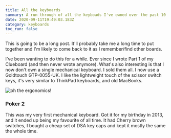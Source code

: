 ```yaml
---
title: All the keyboards
summary: A run through of all the keyboads I've owned over the past 10 years.
date: 2020-09-11T19:49:03.183Z
category: keyboards
toc_run: false
---
```

This is going to be a long post. It'll probably take me a long time to put together and I'm likely to come back to it as I remember/find other boards.

I've been wanting to do this for a while. Ever since I wrote Part 1 of my Clueboard (and then never wrote anymore). What's also interesting is that I now don't own a single mechanical keyboard. I sold them all. I now use a Goldtouch GTP-0055-UK. I like the lightweight touch of the scissor switch keys, it's very similar to ThinkPad keyboards, and old MacBooks. 

![](/images/goldtouch.jpg "oh the ergonomics!")

### Poker 2

This was my very first mechanical keyboard. Got it for my birthday in 2013, and it ended up being my favourite of all time. It had Cherry brown switches, I bought a cheap set of DSA key caps and kept it mostly the same the whole time.
